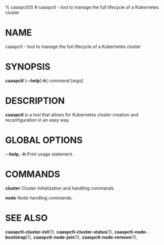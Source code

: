 % caaspctl(1) # caaspctl - tool to manage the full lifecycle of a Kubernetes cluster
# NAME
caaspctl - tool to manage the full lifecycle of a Kubernetes cluster

# SYNOPSIS
**caaspctl**
[**--help**|**-h**]
*command* [*args*]

# DESCRIPTION
**caaspctl** is a tool that allows for Kubernetes cluster creation and
reconfiguration in an easy way.

# GLOBAL OPTIONS

**--help, -h**
  Print usage statement.

# COMMANDS

**cluster**
  Cluster initialization and handling commands.

**node**
  Node handling commands.

# SEE ALSO
**caaspctl-cluster-init**(1),
**caaspctl-cluster-status**(1),
**caaspctl-node-bootstrap**(1),
**caaspctl-node-join**(1),
**caaspctl-node-remove**(1),
